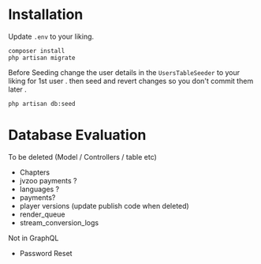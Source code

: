 Installation
============
Update `.env` to your liking.

```
composer install
php artisan migrate
```

Before Seeding change the user details in the `UsersTableSeeder` to your liking for 1st user .
then seed and revert changes so you don't commit them later .

``` php artisan db:seed ```

# Database Evaluation

To be deleted (Model / Controllers / table etc)
- Chapters
- jvzoo payments ?
- languages ?
- payments?
- player versions (update publish  code when deleted)
- render_queue
- stream_conversion_logs

Not in GraphQL
- Password Reset
